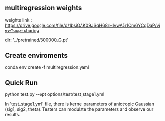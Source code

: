 
## multiregression weights
weights link : https://drive.google.com/file/d/1bsiOAK09JSqH68rHIvwA5r1Cm6YCgDaP/view?usp=sharing

dir:
'../pretrained/300000_G.pt'

## Create enviroments
conda env create -f multiregression.yaml

## Quick Run
python test.py --opt options/test/test_stage1.yml

In 'test_stage1.yml' file, there is kernel parameters of aniotropic Gaussian (sig1, sig2, theta).
Testers can modulate the parameters and observe our results.